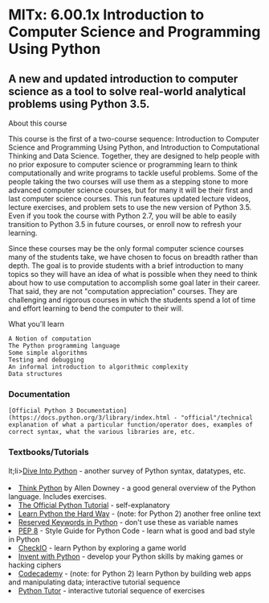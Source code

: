 # MITx: 6.00.1x Introduction to Computer Science and Programming Using Python

## A new and updated introduction to computer science as a tool to solve real-world analytical problems using Python 3.5.

About this course

This course is the first of a two-course sequence: Introduction to Computer Science and Programming Using Python, and 
Introduction to Computational Thinking and Data Science. Together, they are designed to help people with no prior exposure to 
computer science or programming learn to think computationally and write programs to tackle useful problems. Some of the people 
taking the two courses will use them as a stepping stone to more advanced computer science courses, but for many it will be 
their first and last computer science courses. This run features updated lecture videos, lecture exercises, and problem sets to 
use the new version of Python 3.5. Even if you took the course with Python 2.7, you will be able to easily transition to 
Python 3.5 in future courses, or enroll now to refresh your learning.

Since these courses may be the only formal computer science courses many of the students take, we have chosen to focus on breadth
rather than depth. The goal is to provide students with a brief introduction to many topics so they will have an idea of what is 
possible when they need to think about how to use computation to accomplish some goal later in their career. That said, they are 
not "computation appreciation" courses. They are challenging and rigorous courses in which the students spend a lot of time and 
effort learning to bend the computer to their will.

What you'll learn

    A Notion of computation
    The Python programming language
    Some simple algorithms
    Testing and debugging
    An informal introduction to algorithmic complexity
    Data structures

### Documentation

    [Official Python 3 Documentation](https://docs.python.org/3/library/index.html - "official"/technical explanation of what a particular function/operator does, examples of correct syntax, what the various libraries are, etc.

### Textbooks/Tutorials

 lt;li><span style="font-size: 1em; line-height: 1.6em;"><a href="http://www.diveintopython3.net/" target="_blank">Dive Into Python</a>&nbsp;- another survey of Python syntax, datatypes, etc.</span></li> <li><a href="http://greenteapress.com/wp/think-python-2e/" target="_blank">Think Python</a>&nbsp;by Allen Downey - a good general overview of the Python language. Includes exercises.</li> <li><a href="https://docs.python.org/3/tutorial/" target="_blank">The Official Python Tutorial</a>&nbsp;- self-explanatory</li> <li><a href="http://learnpythonthehardway.org/book/" target="_blank">Learn Python the Hard Way</a>&nbsp;- (note: for Python 2) another free online text</li> <li><a href="https://docs.python.org/3.0/reference/lexical_analysis.html#id8" target="_blank">Reserved Keywords in Python</a>&nbsp;- don't use these as variable names</li> <li><a href="https://www.python.org/dev/peps/pep-0008/" target="_blank">PEP 8</a>&nbsp;- Style Guide for Python Code - learn what is good and bad style in Python</li> <li><a href="https://checkio.org/" target="_blank">CheckIO</a>&nbsp;- learn Python by exploring a game world</li> <li><a href="https://inventwithpython.com/" target="_blank">Invent with Python</a>&nbsp;- develop your Python skills by making games or hacking ciphers</li> <li><a href="https://www.codecademy.com/learn/python" target="_blank">Codecademy</a>&nbsp;- (note: for Python 2) learn Python by building web apps and manipulating data; interactive tutorial sequence</li> <li><a href="http://www.pythontutor.com/" target="_blank">Python Tutor</a>&nbsp;- interactive tutorial sequence of exercises</li>
